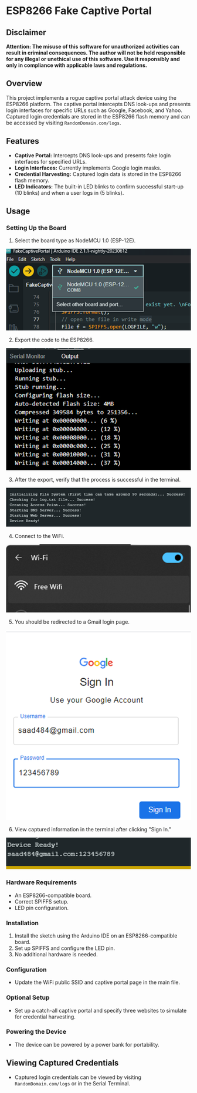 # ESP8266 Fake Captive Portal

## Disclaimer

**Attention: The misuse of this software for unauthorized activities can result in criminal consequences. The author will not be held responsible for any illegal or unethical use of this software. Use it responsibly and only in compliance with applicable laws and regulations.**

## Overview

This project implements a rogue captive portal attack device using the ESP8266 platform. The captive portal intercepts DNS look-ups and presents login interfaces for specific URLs such as Google, Facebook, and Yahoo. Captured login credentials are stored in the ESP8266 flash memory and can be accessed by visiting `RandomDomain.com/logs`.

## Features

- **Captive Portal:** Intercepts DNS look-ups and presents fake login interfaces for specified URLs.
- **Login Interfaces:** Currently implements Google login masks.
- **Credential Harvesting:** Captured login data is stored in the ESP8266 flash memory.
- **LED Indicators:** The built-in LED blinks to confirm successful start-up (10 blinks) and when a user logs in (5 blinks).

## Usage

### Setting Up the Board
1. Select the board type as NodeMCU 1.0 (ESP-12E).

![Alt text](image.png)

2. Export the code to the ESP8266.

![Alt text](image-1.png)

3. After the export, verify that the process is successful in the terminal.

![Alt text](image-3.png)

4. Connect to the WiFi.

![Alt text](image-4.png)

5. You should be redirected to a Gmail login page.

![Alt text](image-8.png)


6. View captured information in the terminal after clicking "Sign In."

![Alt text](image-7.png)

### Hardware Requirements

- An ESP8266-compatible board.
- Correct SPIFFS setup.
- LED pin configuration.

### Installation

1. Install the sketch using the Arduino IDE on an ESP8266-compatible board.
2. Set up SPIFFS and configure the LED pin.
3. No additional hardware is needed.

### Configuration

- Update the WiFi public SSID and captive portal page in the main file.

### Optional Setup

- Set up a catch-all captive portal and specify three websites to simulate for credential harvesting.

### Powering the Device

- The device can be powered by a power bank for portability.

## Viewing Captured Credentials

- Captured login credentials can be viewed by visiting `RandomDomain.com/logs` or in the Serial Terminal.


